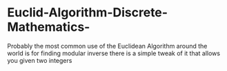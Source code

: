 # Euclid-Algorithm-Discrete-Mathematics-
Probably the most common use of the Euclidean Algorithm around the world is for finding modular inverse there is a simple tweak of it that allows you given two integers 
